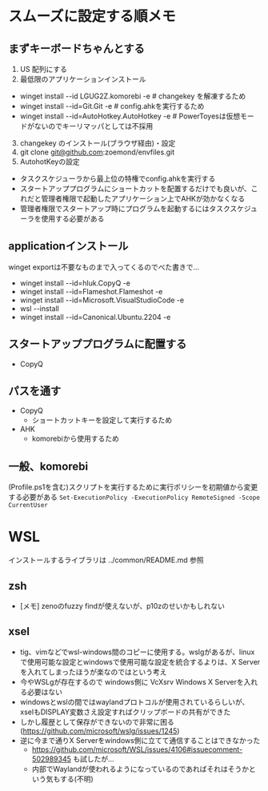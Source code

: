 # スムーズに設定する順メモ
## まずキーボードちゃんとする
1. US 配列にする
2. 最低限のアプリケーションインストール
  - winget install --id LGUG2Z.komorebi -e # changekey を解凍するため
  - winget install --id=Git.Git  -e # config.ahkを実行するため
  - winget install --id=AutoHotkey.AutoHotkey  -e # PowerToyesは仮想モードがないのでキーリマッパとしては不採用
3. changekey のインストール(ブラウザ経由)・設定
4. git clone git@github.com:zoemond/envfiles.git
5. AutohotKeyの設定
  - タスクスケジューラから最上位の特権でconfig.ahkを実行する
  - スタートアッププログラムにショートカットを配置するだけでも良いが、これだと管理者権限で起動したアプリケーション上でAHKが効かなくなる
  - 管理者権限でスタートアップ時にプログラムを起動するにはタスクスケジューラを使用する必要がある

## applicationインストール
winget exportは不要なものまで入ってくるのでべた書きで...

- winget install --id=hluk.CopyQ  -e
- winget install --id=Flameshot.Flameshot  -e
- winget install --id=Microsoft.VisualStudioCode  -e
- wsl --install
- winget install --id=Canonical.Ubuntu.2204  -e 

## スタートアッププログラムに配置する
- CopyQ

## パスを通す
-  CopyQ 
   - ショートカットキーを設定して実行するため 
-  AHK 
   - komorebiから使用するため

## 一般、komorebi
(Profile.ps1を含む)スクリプトを実行するために実行ポリシーを初期値から変更する必要がある
`Set-ExecutionPolicy -ExecutionPolicy RemoteSigned -Scope CurrentUser`



# WSL
インストールするライブラリは ../common/README.md 参照

## zsh
- [メモ] zenoのfuzzy findが使えないが、p10zのせいかもしれない

## xsel
- tig、vimなどでwsl-windows間のコピーに使用する。wslgがあるが、linuxで使用可能な設定とwindowsで使用可能な設定を統合するよりは、X Serverを入れてしまったほうが楽なのではという考え
- 今やWSLgが存在するので windows側に VcXsrv Windows X Serverを入れる必要はない
- windowsとwslの間ではwaylandプロトコルが使用されているらしいが、xselもDISPLAY変数さえ設定すればクリップボードの共有ができた
- しかし履歴として保存ができないので非常に困る(https://github.com/microsoft/wslg/issues/1245)
- 逆に今まで通りX Serverをwindows側に立てて通信することはできなかった
  - https://github.com/microsoft/WSL/issues/4106#issuecomment-502989345 も試したが...
  - 内部でWaylandが使われるようになっているのであればそれはそうかという気もする(不明)

